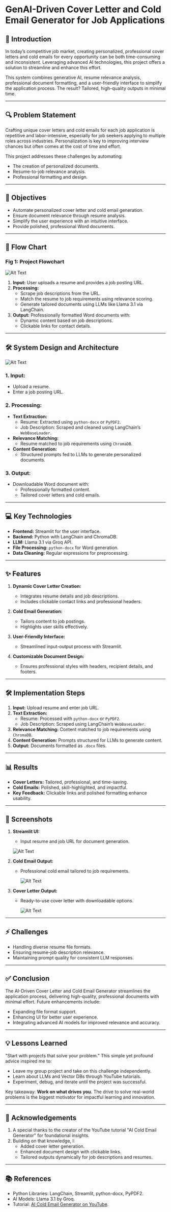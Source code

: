 # GenAI-Driven Cover Letter and Cold Email Generator for Job Applications

## 🌟 **Introduction**

In today’s competitive job market, creating personalized, professional cover letters and cold emails for every opportunity can be both time-consuming and inconsistent. Leveraging advanced AI technologies, this project offers a solution to streamline and enhance this effort.

This system combines generative AI, resume relevance analysis, professional document formatting, and a user-friendly interface to simplify the application process. The result? Tailored, high-quality outputs in minimal time.

---

## 🔍 **Problem Statement**

Crafting unique cover letters and cold emails for each job application is repetitive and labor-intensive, especially for job seekers applying to multiple roles across industries. Personalization is key to improving interview chances but often comes at the cost of time and effort.

This project addresses these challenges by automating:

- The creation of personalized documents.
- Resume-to-job relevance analysis.
- Professional formatting and design.

---

## 🎯 **Objectives**

- Automate personalized cover letter and cold email generation.
- Ensure document relevance through resume analysis.
- Simplify the user experience with an intuitive interface.
- Provide polished, professional Word documents.

---

## 🔄 **Flow Chart**

### Fig 1: Project Flowchart
![Alt Text](images/flowchart.png)


1. **Input:** User uploads a resume and provides a job posting URL.
2. **Processing:**
   - Scrape job descriptions from the URL.
   - Match the resume to job requirements using relevance scoring.
   - Generate tailored documents using LLMs like Llama 3.1 via LangChain.
3. **Output:** Professionally formatted Word documents with:
   - Dynamic content based on job descriptions.
   - Clickable links for contact details.

---

## 🛠️ **System Design and Architecture**

![Alt Text](images/Architecture_diagram.png)


### 1. **Input:**

- Upload a resume.
- Enter a job posting URL.

### 2. **Processing:**

- **Text Extraction:**
  - Resume: Extracted using `python-docx` or `PyPDF2`.
  - Job Description: Scraped and cleaned using LangChain’s `WebBaseLoader`.
- **Relevance Matching:**
  - Resume matched to job requirements using `ChromaDB`.
- **Content Generation:**
  - Structured prompts fed to LLMs to generate personalized documents.

### 3. **Output:**

- Downloadable Word document with:
  - Professionally formatted content.
  - Tailored cover letters and cold emails.

---

## 💻 **Key Technologies**

- **Frontend:** Streamlit for the user interface.
- **Backend:** Python with LangChain and ChromaDB.
- **LLM:** Llama 3.1 via Groq API.
- **File Processing:** `python-docx` for Word generation.
- **Data Cleaning:** Regular expressions for preprocessing.

---

## ✨ **Features**

1. **Dynamic Cover Letter Creation:**

   - Integrates resume details and job descriptions.
   - Includes clickable contact links and professional headers.

2. **Cold Email Generation:**

   - Tailors content to job postings.
   - Highlights user skills effectively.

3. **User-Friendly Interface:**

   - Streamlined input-output process with Streamlit.

4. **Customizable Document Design:**

   - Ensures professional styles with headers, recipient details, and footers.

---

## 🛠️ **Implementation Steps**

1. **Input:** Upload resume and enter job URL.
2. **Text Extraction:**
   - Resume: Processed with `python-docx` or `PyPDF2`.
   - Job Description: Scraped using LangChain’s `WebBaseLoader`.
3. **Relevance Matching:** Content matched to job requirements using `ChromaDB`.
4. **Content Generation:** Prompts structured for LLMs to generate content.
5. **Output:** Documents formatted as `.docx` files.

---

## 📊 **Results**

- **Cover Letters:** Tailored, professional, and time-saving.
- **Cold Emails:** Polished, skill-highlighted, and impactful.
- **Key Feedback:** Clickable links and polished formatting enhance usability.

---

## 📸 **Screenshots**

1. **Streamlit UI:**

   - Input resume and job URL for document generation.
  
    ![Alt Text](SS1.png)


2. **Cold Email Output:**

   - Professional cold email tailored to job requirements.
  
     ![Alt Text](SS2.png)

3. **Cover Letter Output:**

   - Ready-to-use cover letter with downloadable options.

     ![Alt Text](SS3.png)

---

## ⚡ **Challenges**

- Handling diverse resume file formats.
- Ensuring resume-job description relevance.
- Maintaining prompt quality for consistent LLM responses.

---

## ✅ **Conclusion**

The AI-Driven Cover Letter and Cold Email Generator streamlines the application process, delivering high-quality, professional documents with minimal effort. Future enhancements include:

- Expanding file format support.
- Enhancing UI for better user experience.
- Integrating advanced AI models for improved relevance and accuracy.

---

## 💡 **Lessons Learned**

"Start with projects that solve your problem." This simple yet profound advice inspired me to:

- Leave my group project and take on this challenge independently.
- Learn about LLMs and Vector DBs through YouTube tutorials.
- Experiment, debug, and iterate until the project was successful.

Key takeaway: **Work on what drives you.** The drive to solve real-world problems is the biggest motivator for impactful learning and innovation.

---

## 🙏 **Acknowledgements**

1. A special thanks to the creator of the YouTube tutorial "AI Cold Email Generator" for foundational insights.
2. Building on that knowledge, I:
   - Added cover letter generation.
   - Enhanced document design with clickable links.
   - Tailored outputs dynamically for job descriptions and resumes.

---

## 📚 **References**

- Python Libraries: LangChain, Streamlit, python-docx, PyPDF2.
- AI Models: Llama 3.1 by Groq.
- Tutorial: [AI Cold Email Generator on YouTube](https://youtu.be/CO4E_9V6li0?si=PAuaHRUFBV3BsIpK).



